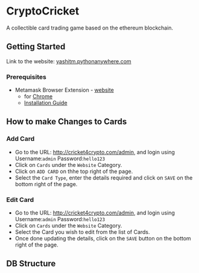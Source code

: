 # CryptoCricket

A collectible card trading game based on the ethereum blockchain.

## Getting Started

Link to the website: [yashitm.pythonanywhere.com](yashitm.pythonanywhere.com)

### Prerequisites

- Metamask Browser Extension \- [website](https://metamask.io/)
  - for [Chrome](https://chrome.google.com/webstore/detail/metamask/nkbihfbeogaeaoehlefnkodbefgpgknn?hl=en)
  - [Installation Guide](https://medium.com/@mail.bahurudeen/setup-a-metamask-ethereum-wallet-and-use-it-to-send-and-receive-ether-4f3b99360e4f)
  
  
## How to make Changes to Cards

### Add Card
* Go to the URL: http://cricket4crypto.com/admin, and login using Username:`admin` Password:`hello123`
* Click on `Cards` under the `Website` Category.
* Click on `ADD CARD` on thhe top right of the page.
* Select the `Card Type`, enter the details required and click on `SAVE` on the bottom right of the page.

### Edit Card
* Go to the URL: http://cricket4crypto.com/admin, and login using Username:`admin` Password:`hello123`
* Click on `Cards` under the `Website` Category.
* Select the Card you wish to edit from the list of Cards.
* Once done updating the details, click on the `SAVE` button on the bottom right of the page.

## DB Structure



